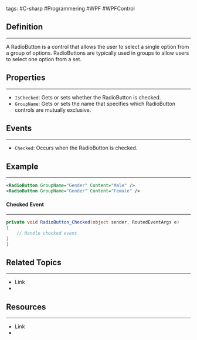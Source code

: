 tags: #C-sharp #Programmering #WPF #WPFControl

## Definition 
---
A RadioButton is a control that allows the user to select a single option from a group of options.
RadioButtons are typically used in groups to allow users to select one option from a set.
## Properties
---
- `IsChecked`: Gets or sets whether the RadioButton is checked. 
- `GroupName`: Gets or sets the name that specifies which RadioButton controls are mutually exclusive.

## Events
---
- `Checked`: Occurs when the RadioButton is checked.

## Example
---
```xml
<RadioButton GroupName="Gender" Content="Male" /> 
<RadioButton GroupName="Gender" Content="Female" />
```
#### Checked Event
---
```c#
private void RadioButton_Checked(object sender, RoutedEventArgs e)
{
    // Handle checked event
}
}
```
## Related Topics
---
- Link
- 

## Resources
---
- Link
- 